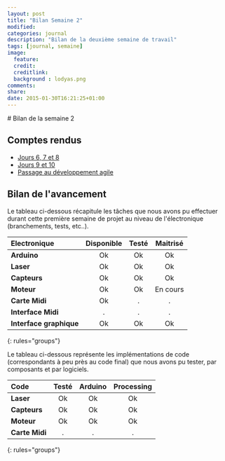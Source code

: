 ```yaml
---
layout: post
title: "Bilan Semaine 2"
modified:
categories: journal
description: "Bilan de la deuxième semaine de travail"
tags: [journal, semaine]
image:
  feature:
  credit:
  creditlink:
  background : lodyas.png
comments:
share:
date: 2015-01-30T16:21:25+01:00
---
```


# Bilan de la semaine 2


## Comptes rendus

* [Jours 6, 7 et 8](/journal/jours-6-7-8)
* [Jours 9 et 10](/journal/jours-9-and-10)
* [Passage au développement agile](/journal/developpement-agile)

## Bilan de l'avancement

Le tableau ci-dessous récapitule les tâches que nous avons pu effectuer durant cette première semaine de projet au niveau de l'électronique (branchements, tests, etc..).

| Electronique | Disponible | Testé | Maitrisé |
|:--------|:-------:|:--------:|:--------:|
| **Arduino**      | Ok   |Ok      | Ok   |
| **Laser**        | Ok   |Ok      | Ok |
| **Capteurs**     | Ok   |Ok      |  Ok  |
| **Moteur**       | Ok   |  Ok   |  En cours  |
| **Carte Midi**   | Ok   |  .   |   . |
| **Interface Midi**     |  . |  .   |  .  |
| **Interface graphique**| Ok |  Ok |  Ok  |
{: rules="groups"}

Le tableau ci-dessous représente les implémentations de code (correspondants à peu près au code final) que nous avons pu tester, par composants et par logiciels.

| Code    | Testé   | Arduino  | Processing |
|:--------|:-------:|:--------:|:--------:|
| **Laser**      | Ok   |Ok  | Ok         |
| **Capteurs**     | Ok   |Ok      |  Ok  |
| **Moteur**       |  Ok  |  Ok   |  Ok  |
| **Carte Midi**   |  .  |  .   |  .  |
{: rules="groups"}